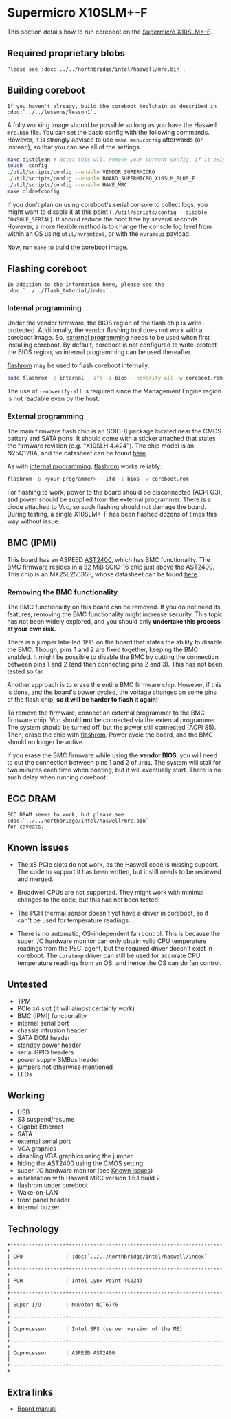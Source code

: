 # Supermicro X10SLM+-F

This section details how to run coreboot on the [Supermicro X10SLM+-F].

## Required proprietary blobs

```eval_rst
Please see :doc:`../../northbridge/intel/haswell/mrc.bin`.
```

## Building coreboot

```eval_rst
If you haven't already, build the coreboot toolchain as described in
:doc:`../../lessons/lesson1`.
```

A fully working image should be possible so long as you have the
Haswell `mrc.bin` file. You can set the basic config with the following
commands. However, it is strongly advised to use `make menuconfig`
afterwards (or instead), so that you can see all of the settings.

```bash
make distclean # Note: this will remove your current config, if it exists.
touch .config
./util/scripts/config --enable VENDOR_SUPERMICRO
./util/scripts/config --enable BOARD_SUPERMICRO_X10SLM_PLUS_F
./util/scripts/config --enable HAVE_MRC
make olddefconfig
```

If you don't plan on using coreboot's serial console to collect logs,
you might want to disable it at this point (`./util/scripts/config
--disable CONSOLE_SERIAL`). It should reduce the boot time by several
seconds. However, a more flexible method is to change the console log
level from within an OS using `util/nvramtool`, or with the `nvramcui`
payload.

Now, run `make` to build the coreboot image.

## Flashing coreboot

```eval_rst
In addition to the information here, please see the
:doc:`../../flash_tutorial/index`.
```

### Internal programming

Under the vendor firmware, the BIOS region of the flash chip is
write-protected. Additionally, the vendor flashing tool does not work
with a coreboot image. So, [external programming](#external-programming)
needs to be used when first installing coreboot. By default, coreboot is
not configured to write-protect the BIOS region, so internal programming
can be used thereafter.

[flashrom] may be used to flash coreboot internally:

```bash
sudo flashrom -p internal --ifd -i bios --noverify-all -w coreboot.rom
```

The use of `--noverify-all` is required since the Management Engine
region is not readable even by the host.

### External programming

The main firmware flash chip is an SOIC-8 package located near the CMOS
battery and SATA ports. It should come with a sticker attached that
states the firmware revision (e.g. "X10SLH 4.424"). The chip model is
an N25Q128A, and the datasheet can be found [here][N25Q128A].

As with [internal programming](#internal-programming), [flashrom] works
reliably:

```bash
flashrom -p <your-programmer> --ifd -i bios -w coreboot.rom
```

For flashing to work, power to the board should be disconnected (ACPI
G3), and power should be supplied from the external programmer. There is
a diode attached to Vcc, so such flashing should not damage the board.
During testing, a single X10SLM+-F has been flashed dozens of times this
way without issue.

## BMC (IPMI)

This board has an ASPEED [AST2400], which has BMC functionality. The
BMC firmware resides in a 32 MiB SOIC-16 chip just above the [AST2400].
This chip is an MX25L25635F, whose datasheet can be found
[here][MX25L25635F].

### Removing the BMC functionality

The BMC functionality on this board can be removed. If you do not need
its features, removing the BMC functionality might increase security.
This topic has not been widely explored, and you should only **undertake
this process at your own risk.**

There is a jumper labelled `JPB1` on the board that states the ability
to disable the BMC. Though, pins 1 and 2 are fixed together, keeping
the BMC enabled. It might be possible to disable the BMC by cutting the
connection between pins 1 and 2 (and then connecting pins 2 and 3). This
has not been tested so far.

Another approach is to erase the entire BMC firmware chip. However, if
this is done, and the board's power cycled, the voltage changes on some
pins of the flash chip, **so it will be harder to flash it again!**

To remove the firmware, connect an external programmer to the BMC
firmware chip. Vcc should **not** be connected via the external
programmer. The system should be turned off, but the power still
connected (ACPI S5). Then, erase the chip with [flashrom]. Power cycle
the board, and the BMC should no longer be active.

If you erase the BMC firmware while using the **vendor BIOS**, you
will need to cut the connection between pins 1 and 2 of `JPB1`. The
system will stall for two minutes each time when booting, but it will
eventually start. There is no such delay when running coreboot.

## ECC DRAM

```eval_rst
ECC DRAM seems to work, but please see
:doc:`../../northbridge/intel/haswell/mrc.bin`
for caveats.
```

## Known issues

- The x8 PCIe slots do not work, as the Haswell code is missing support.
  The code to support it has been written, but it still needs to be
  reviewed and merged.

- Broadwell CPUs are not supported. They might work with minimal changes
  to the code, but this has not been tested.

- The PCH thermal sensor doesn't yet have a driver in coreboot, so it
  can't be used for temperature readings.

- There is no automatic, OS-independent fan control. This is because
  the super I/O hardware monitor can only obtain valid CPU temperature
  readings from the PECI agent, but the required driver doesn't exist
  in coreboot. The `coretemp` driver can still be used for accurate CPU
  temperature readings from an OS, and hence the OS can do fan control.

## Untested

- TPM
- PCIe x4 slot (it will almost certainly work)
- BMC (IPMI) functionality
- internal serial port
- chassis intrusion header
- SATA DOM header
- standby power header
- serial GPIO headers
- power supply SMBus header
- jumpers not otherwise mentioned
- LEDs

## Working

- USB
- S3 suspend/resume
- Gigabit Ethernet
- SATA
- external serial port
- VGA graphics
- disabling VGA graphics using the jumper
- hiding the AST2400 using the CMOS setting
- super I/O hardware monitor (see [Known issues](#known-issues))
- initialisation with Haswell MRC version 1.6.1 build 2
- flashrom under coreboot
- Wake-on-LAN
- front panel header
- internal buzzer

## Technology

```eval_rst
+------------------+--------------------------------------------------+
| CPU              | :doc:`../../northbridge/intel/haswell/index`     |
+------------------+--------------------------------------------------+
| PCH              | Intel Lynx Point (C224)                          |
+------------------+--------------------------------------------------+
| Super I/O        | Nuvoton NCT6776                                  |
+------------------+--------------------------------------------------+
| Coprocessor      | Intel SPS (server version of the ME)             |
+------------------+--------------------------------------------------+
| Coprocessor      | ASPEED AST2400                                   |
+------------------+--------------------------------------------------+
```

## Extra links

- [Board manual]

[AST2400]: https://www.aspeedtech.com/products.php?fPath=20&rId=376
[Board manual]: https://www.supermicro.com/manuals/motherboard/C224/MNL-1500.pdf
[flashrom]: https://flashrom.org/Flashrom
[MX25L25635F]: https://media.digikey.com/pdf/Data%20Sheets/Macronix/MX25L25635F.pdf
[N25Q128A]: https://www.micron.com/~/media/Documents/Products/Data%20Sheet/NOR%20Flash/Serial%20NOR/N25Q/n25q_128mb_3v_65nm.pdf
[Supermicro X10SLM+-F]: https://www.supermicro.com/products/motherboard/xeon/c220/x10slm_-f.cfm
